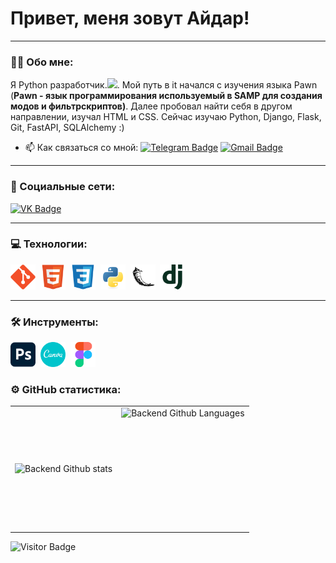 
# Привет, меня зовут Айдар!

---

### :man_technologist: Обо мне:

Я Python разработчик.<img src="https://media.giphy.com/media/WUlplcMpOCEmTGBtBW/giphy.gif" width="30px">. Мой путь в it начался с изучения языка Pawn (<b>Pawn - язык программирования используемый в SAMP для создания модов и фильтрскриптов)</b>. Далее пробовал найти себя в другом направлении, изучал HTML и CSS. Сейчас изучаю Python, Django, Flask, Git, FastAPI, SQLAlchemy :)

- :mailbox: Как связаться со мной: [![Telegram Badge](https://img.shields.io/badge/-iskhakovaidar-blue?style=flat&logo=Telegram&logoColor=white)](none) [![Gmail Badge](https://img.shields.io/badge/-Gmail-red?style=flat&logo=Gmail&logoColor=white)](mailto:aidarko1111@gmail.com)

---

### 🤝 Социальные сети:

  <div id="badges">
    <a href="https://vk.com/id143658507" target="_blank">
      <img src="https://cdn-icons-png.flaticon.com/512/145/145813.png" width="40" height="40" alt="VK Badge"/>
    </a>
  </div>

---

### 💻 Технологии:

<div>
  <img src="https://github.com/devicons/devicon/blob/master/icons/git/git-original.svg" title="git" alt="git" width="40" height="40"/>&nbsp
  <img src="https://github.com/devicons/devicon/blob/master/icons/html5/html5-original.svg" title="html5" alt="html5" width="40" height="40"/>&nbsp
  <img src="https://github.com/devicons/devicon/blob/master/icons/css3/css3-original.svg" title="css" alt="css" width="40" height="40"/>&nbsp
  <img src="https://github.com/devicons/devicon/blob/master/icons/python/python-original.svg" title="python" alt="python" width="40" height="40"/>&nbsp
  <img src="https://github.com/devicons/devicon/blob/master/icons/flask/flask-original.svg" title="flask" alt="flask" width="40" height="40"/>&nbsp
  <img src="https://github.com/devicons/devicon/blob/master/icons/django/django-plain.svg" title="flask" alt="flask" width="40" height="40"/>&nbsp
</div>

---

### 🛠 Инструменты:

<div>
  <img src="https://github.com/devicons/devicon/blob/master/icons/photoshop/photoshop-plain.svg" title="photoshop" alt="photoshop" width="40" height="40"/>&nbsp;
  <img src="https://github.com/devicons/devicon/blob/master/icons/canva/canva-original.svg" title="canva" alt="canva" width="40" height="40"/>&nbsp;
  <img src="https://github.com/devicons/devicon/blob/master/icons/figma/figma-original.svg" title="figma" alt="figma" width="40" height="40"/>&nbsp;
</div>



### ⚙️ GitHub статистика:

<table>
  <tr>
    <td>
      <img align="left" src="http://github-readme-streak-stats.herokuapp.com?user=SadOnsGit&theme=dark&background=000000" alt="Backend Github stats" />
    </td>
    <td>
      <img height="195px" align="right" alt="Backend Github Languages" src="https://github-readme-stats-sigma-five.vercel.app/api/top-langs/?username=SadOnsGit&layout=compact&theme=vision-friendly-dark" />
    </td>
  </tr>
</table>

![Visitor Badge](https://visitor-badge.laobi.icu/badge?page_id=SadOnsGit)
